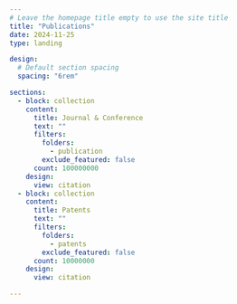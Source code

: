 ```yaml
---
# Leave the homepage title empty to use the site title
title: "Publications"
date: 2024-11-25
type: landing

design:
  # Default section spacing
  spacing: "6rem"

sections:
  - block: collection
    content:
      title: Journal & Conference
      text: ""
      filters:
        folders:
          - publication
        exclude_featured: false
      count: 100000000
    design:
      view: citation
  - block: collection
    content:
      title: Patents
      text: ""
      filters:
        folders:
          - patents
        exclude_featured: false
      count: 10000000
    design:
      view: citation

---
```


<!-- ---
title: Publications
cms_exclude: true

# View.
view: citation

# Optional header image (relative to `static/media/` folder).
banner:
  caption: ''
  image: ''

sections:
- block: collection
    content:
      title: Recent Patents
      text: ""
      filters:
        folders:
          - patents
        exclude_featured: false
    design:
      view: citation
      
--- -->
